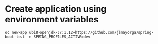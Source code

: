 # Create application using environment variables

```shell
oc new-app ubi8-openjdk-17:1.12~https://github.com/jlmayorga/spring-boot-test -e SPRING_PROFILES_ACTIVE=dev
```

